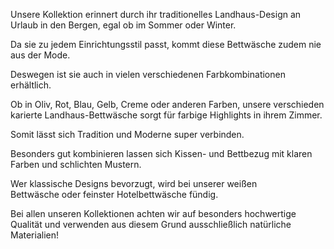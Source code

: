 Unsere Kollektion erinnert durch ihr traditionelles Landhaus-Design an Urlaub in den Bergen, egal ob im Sommer oder Winter.

Da sie zu jedem Einrichtungsstil passt, kommt diese Bettwäsche zudem nie aus der Mode.

Deswegen ist sie auch in vielen verschiedenen Farbkombinationen erhältlich.

Ob in Oliv, Rot, Blau, Gelb, Creme oder anderen Farben, unsere verschieden karierte Landhaus-Bettwäsche sorgt für farbige Highlights in ihrem Zimmer.

Somit lässt sich Tradition und Moderne super verbinden.

Besonders gut kombinieren lassen sich Kissen- und Bettbezug mit klaren Farben und schlichten Mustern.

Wer klassische Designs bevorzugt, wird bei unserer weißen Bettwäsche oder feinster Hotelbettwäsche fündig.

Bei allen unseren Kollektionen achten wir auf besonders hochwertige Qualität und verwenden aus diesem Grund ausschließlich natürliche Materialien!

